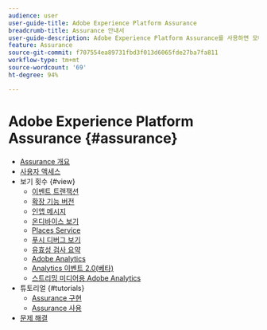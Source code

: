 ```yaml
---
audience: user
user-guide-title: Adobe Experience Platform Assurance
breadcrumb-title: Assurance 안내서
user-guide-description: Adobe Experience Platform Assurance를 사용하면 모바일 애플리케이션 내에서 데이터를 수집하거나 경험을 제공하는 방식을 검사하고, 증명하고, 시뮬레이션하고, 검증할 수 있습니다.
feature: Assurance
source-git-commit: f707554ea89731fbd3f013d6065fde27ba7fa811
workflow-type: tm+mt
source-wordcount: '69'
ht-degree: 94%

---
```



# Adobe Experience Platform Assurance {#assurance}

- [Assurance 개요](./home.md)
- [사용자 액세스](./user-access.md)
- 보기 횟수 {#view}
   - [이벤트 트랜잭션](./views/event-transactions.md)
   - [확장 기능 버전](./views/extension-versions.md)
   - [인앱 메시지](./views/in-app-messaging.md)
   - [온디바이스 보기](./views/on-device-views.md)
   - [Places Service](./views/places-service.md)
   - [푸시 디버그 보기](./views/push-debug-view.md)
   - [유효성 검사 요약](./views/validation-summary.md)
   - [Adobe Analytics](./views/adobe-analytics.md)
   - [Analytics 이벤트 2.0(베타)](./views/adobe-analytics-edge.md)
   - [스트리밍 미디어용 Adobe Analytics](./views/adobe-analytics-streaming-media.md)
- 튜토리얼 {#tutorials}
   - [Assurance 구현](./tutorials/implement-assurance.md)
   - [Assurance 사용](./tutorials/using-assurance.md)
- [문제 해결](./troubleshooting.md)